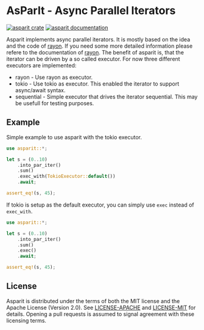 # AsParIt - Async Parallel Iterators

[![asparit crate](https://img.shields.io/crates/v/asparit.svg)](https://crates.io/crates/asparit)
[![asparit documentation](https://docs.rs/asparit/badge.svg)](https://docs.rs/asparit)

Asparit implements async parallel iterators. It is mostly based on the idea and the code of
[rayon][rayon]. If you need some more detailed information please refere to the documentation of
[rayon][rayon]. The benefit of asparit is, that the iterator can be driven by a so called executor.
For now three different executors are implemented:
- rayon - Use rayon as executor.
- tokio - Use tokio as executor. This enabled the iterator to support async/await syntax.
- sequential - Simple executor that drives the iterator sequential. This may be usefull for
testing purposes.

[rayon]: https://github.com/rayon-rs/rayon
[tokio]: https://github.com/tokio-rs/tokio

## Example

Simple example to use asparit with the tokio executor.

```rust
use asparit::*;

let s = (0..10)
    .into_par_iter()
    .sum()
    .exec_with(TokioExecutor::default())
    .await;

assert_eq!(s, 45);
```

If tokio is setup as the default executor, you can simply use `exec` instead of `exec_with`.

```rust
use asparit::*;

let s = (0..10)
    .into_par_iter()
    .sum()
    .exec()
    .await;

assert_eq!(s, 45);
```

## License

Asparit is distributed under the terms of both the MIT license and the
Apache License (Version 2.0). See [LICENSE-APACHE](LICENSE-APACHE) and
[LICENSE-MIT](LICENSE-MIT) for details. Opening a pull requests is
assumed to signal agreement with these licensing terms.
